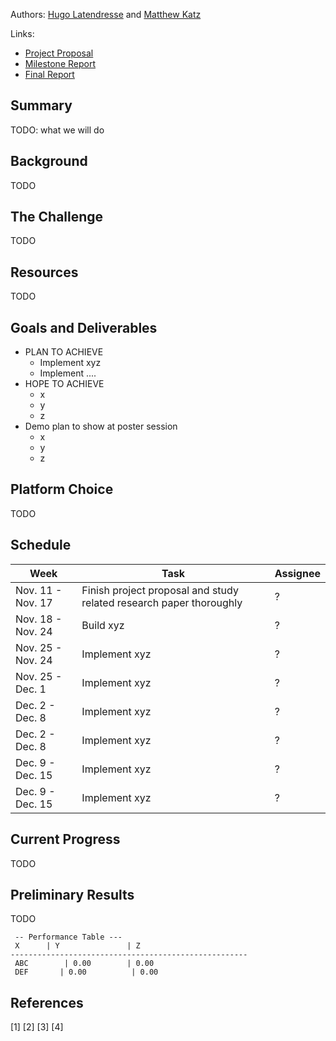 Authors: [Hugo Latendresse](https://github.com/hugolatendresse) and [Matthew Katz](https://github.com/mhk197)

Links:
- [Project Proposal](docs/Project%20Proposal.pdf)
- [Milestone Report](docs/Milestone%20Report.pdf)
- [Final Report](docs/618_Final.pdf)

## Summary

TODO: what we will do

## Background

TODO

## The Challenge

TODO

## Resources

TODO

## Goals and Deliverables

- PLAN TO ACHIEVE
  - Implement xyz
  - Implement ....
- HOPE TO ACHIEVE
  - x
  - y
  - z
- Demo plan to show at poster session
  - x
  - y
  - z

## Platform Choice

TODO

## Schedule


| Week              | Task                                                                | Assignee |
|-------------------|---------------------------------------------------------------------|----------|
| Nov. 11 - Nov. 17 | Finish project proposal and study related research paper thoroughly | ?        |
| Nov. 18 - Nov. 24 | Build xyz                                                           | ?        |
| Nov. 25 - Nov. 24 | Implement xyz                                                       | ?        |
| Nov. 25 - Dec. 1  | Implement xyz                                                       | ?        |
| Dec. 2 - Dec. 8   | Implement xyz                                                       | ?        |
| Dec. 2 - Dec. 8   | Implement xyz                                                       | ?        |
| Dec. 9 - Dec. 15  | Implement xyz                                                       | ?        |
| Dec. 9 - Dec. 15  | Implement xyz                                                       | ?        |

## Current Progress

TODO

## Preliminary Results

TODO

```
 -- Performance Table ---
 X      | Y               | Z
-----------------------------------------------------
 ABC        | 0.00        | 0.00
 DEF       | 0.00          | 0.00

```

## References

[1] 
[2] 
[3] 
[4] 